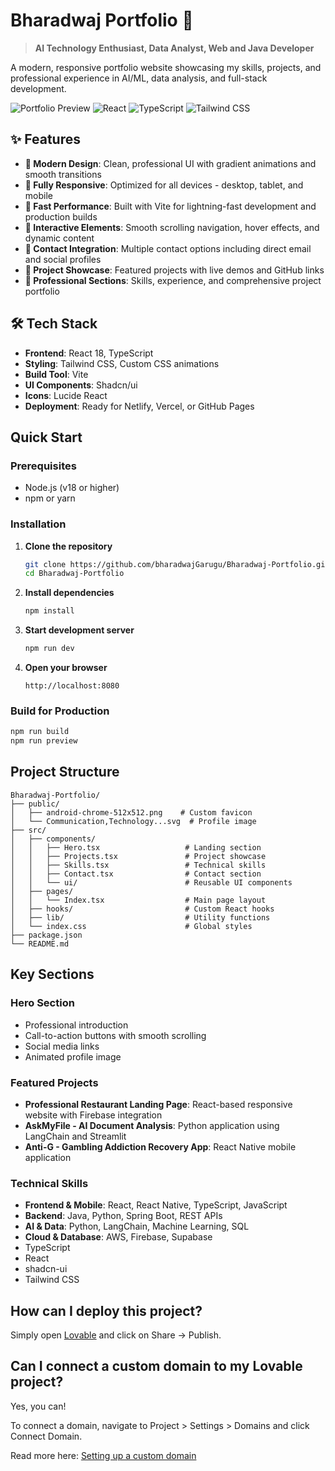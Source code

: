 # Bharadwaj Portfolio 🚀

> **AI Technology Enthusiast, Data Analyst, Web and Java Developer**

A modern, responsive portfolio website showcasing my skills, projects, and professional experience in AI/ML, data analysis, and full-stack development.

![Portfolio Preview](https://img.shields.io/badge/Portfolio-Live-brightgreen)
![React](https://img.shields.io/badge/React-18.x-blue)
![TypeScript](https://img.shields.io/badge/TypeScript-5.x-blue)
![Tailwind CSS](https://img.shields.io/badge/Tailwind%20CSS-3.x-blue)

## ✨ Features

- **🎨 Modern Design**: Clean, professional UI with gradient animations and smooth transitions
- **📱 Fully Responsive**: Optimized for all devices - desktop, tablet, and mobile
- **🚀 Fast Performance**: Built with Vite for lightning-fast development and production builds
- **🎯 Interactive Elements**: Smooth scrolling navigation, hover effects, and dynamic content
- **📧 Contact Integration**: Multiple contact options including direct email and social profiles
- **🌟 Project Showcase**: Featured projects with live demos and GitHub links
- **💼 Professional Sections**: Skills, experience, and comprehensive project portfolio

## 🛠️ Tech Stack

- **Frontend**: React 18, TypeScript
- **Styling**: Tailwind CSS, Custom CSS animations
- **Build Tool**: Vite
- **UI Components**: Shadcn/ui
- **Icons**: Lucide React
- **Deployment**: Ready for Netlify, Vercel, or GitHub Pages

## Quick Start

### Prerequisites
- Node.js (v18 or higher)
- npm or yarn

### Installation

1. **Clone the repository**
   ```bash
   git clone https://github.com/bharadwajGarugu/Bharadwaj-Portfolio.git
   cd Bharadwaj-Portfolio
   ```

2. **Install dependencies**
   ```bash
   npm install
   ```

3. **Start development server**
   ```bash
   npm run dev
   ```

4. **Open your browser**
   ```
   http://localhost:8080
   ```

### Build for Production

```bash
npm run build
npm run preview
```

## Project Structure

```
Bharadwaj-Portfolio/
├── public/
│   ├── android-chrome-512x512.png    # Custom favicon
│   └── Communication,Technology...svg  # Profile image
├── src/
│   ├── components/
│   │   ├── Hero.tsx                   # Landing section
│   │   ├── Projects.tsx               # Project showcase
│   │   ├── Skills.tsx                 # Technical skills
│   │   ├── Contact.tsx                # Contact section
│   │   └── ui/                        # Reusable UI components
│   ├── pages/
│   │   └── Index.tsx                  # Main page layout
│   ├── hooks/                         # Custom React hooks
│   ├── lib/                           # Utility functions
│   └── index.css                      # Global styles
├── package.json
└── README.md
```

## Key Sections

### Hero Section
- Professional introduction
- Call-to-action buttons with smooth scrolling
- Social media links
- Animated profile image

### Featured Projects
- **Professional Restaurant Landing Page**: React-based responsive website with Firebase integration
- **AskMyFile - AI Document Analysis**: Python application using LangChain and Streamlit
- **Anti-G - Gambling Addiction Recovery App**: React Native mobile application

### Technical Skills
- **Frontend & Mobile**: React, React Native, TypeScript, JavaScript
- **Backend**: Java, Python, Spring Boot, REST APIs
- **AI & Data**: Python, LangChain, Machine Learning, SQL
- **Cloud & Database**: AWS, Firebase, Supabase
- TypeScript
- React
- shadcn-ui
- Tailwind CSS

## How can I deploy this project?

Simply open [Lovable](https://lovable.dev/projects/55dff3e4-293c-49ef-a668-d77339673d14) and click on Share -> Publish.

## Can I connect a custom domain to my Lovable project?

Yes, you can!

To connect a domain, navigate to Project > Settings > Domains and click Connect Domain.

Read more here: [Setting up a custom domain](https://docs.lovable.dev/tips-tricks/custom-domain#step-by-step-guide)
